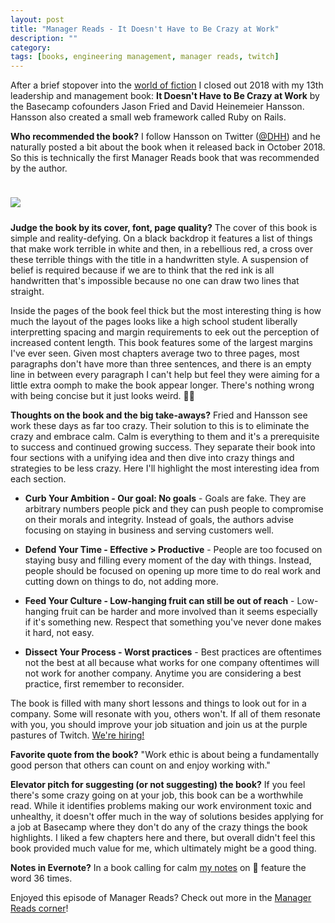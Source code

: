 ```yaml
---
layout: post
title: "Manager Reads - It Doesn't Have to Be Crazy at Work"
description: ""
category: 
tags: [books, engineering management, manager reads, twitch]
---
```


After a brief stopover into the [world of fiction][3] I closed out 2018 with my 13th leadership and management book: **It Doesn't Have to Be Crazy at Work** by the Basecamp cofounders Jason Fried and David Heinemeier Hansson. Hansson also created a small web framework called Ruby on Rails.

**Who recommended the book?** I follow Hansson on Twitter ([@DHH][4]) and he naturally posted a bit about the book when it released back in October 2018. So this  is technically the first Manager Reads book that was recommended by the author. 

<div>
    <img class="rounded-corners" style="max-width: 350px; border: 1px; margin-top: 24px;" src="{{ site.images2018 }}/12-30/crazy.jpg"/>
    <p class="caption-text" style="line-height: 1.5em; margin-bottom: 24px;"><strong></strong></p>
</div>

**Judge the book by its cover, font, page quality?** The cover of this book is simple and reality-defying. On a black backdrop it features a list of things that make work terrible in white and then, in a rebellious red, a cross over these terrible things with the title in a handwritten style. A suspension of belief is required because if we are to think that the red ink is all handwritten that's impossible because no one can draw two lines that straight.

Inside the pages of the book feel thick but the most interesting thing is how much the layout of the pages looks like a high school student liberally interpretting spacing and margin requirements to eek out the perception of increased content length. This book features some of the largest margins I've ever seen. Given most chapters average two to three pages, most paragraphs don't have more than three sentences, and there is an empty line in between every paragraph I can't help but feel they were aiming for a little extra oomph to make the book appear longer. There's nothing wrong with being concise but it just looks weird. 🤷‍♂️

**Thoughts on the book and the big take-aways?** Fried and Hansson see work these days as far too crazy. Their solution to this is to eliminate the crazy and embrace calm. Calm is everything to them and it's a prerequisite to success and continued growing success. They separate their book into four sections with a unifying idea and then dive into crazy things and strategies to be less crazy. Here I'll highlight the most interesting idea from each section.

* **Curb Your Ambition - Our goal: No goals** - Goals are fake. They are arbitrary numbers people pick and they can push people to compromise on their morals and integrity. Instead of goals, the authors advise focusing on staying in business and serving customers well.<br>

* **Defend Your Time - Effective > Productive** - People are too focused on staying busy and filling every moment of the day with things. Instead, people should be focused on opening up more time to do real work and cutting down on things to do, not adding more.<br>

* **Feed Your Culture - Low-hanging fruit can still be out of reach** - Low-hanging fruit can be harder and more involved than it seems especially if it's something new. Respect that something you've never done makes it hard, not easy. 

* **Dissect Your Process - Worst practices** - Best practices are oftentimes not the best at all because what works for one company oftentimes will not work for another company. Anytime you are considering a best practice, first remember to reconsider.

The book is filled with many short lessons and things to look out for in a company. Some will resonate with you, others won't. If all of them resonate with you, you should improve your job situation and join us at the purple pastures of Twitch. [We're hiring!][5]

**Favorite quote from the book?** "Work ethic is about being a fundamentally good person that others can count on and enjoy working with."

**Elevator pitch for suggesting (or not suggesting) the book?** If you feel there's some crazy going on at your job, this book can be a worthwhile read. While it identifies problems making our work environment toxic and unhealthy, it doesn't offer much in the way of solutions besides applying for a job at Basecamp where they don't do any of the crazy things the book highlights. I liked a few chapters here and there, but overall didn't feel this book provided much value for me, which ultimately might be a good thing.  

**Notes in Evernote?** In a book calling for calm [my notes][1] on 🐘 feature the word 36 times.

Enjoyed this episode of Manager Reads? Check out more in the [Manager Reads corner][2]!

[1]: https://www.evernote.com/l/AOQnNbXqlmlLVZrQo11GfaRyl3Y-o4F0i6c
[2]: {{site.base_url}}/archive/#manager+reads

[3]: {{site.base_url}}/2018/12/28/a-tale-for-the-time-being/
[4]: https://twitter.com/dhh
[5]: https://jobs.lever.co/twitch